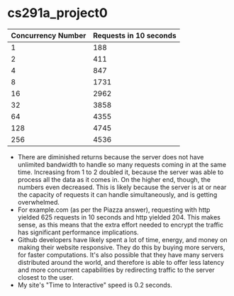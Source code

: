 # cs291a_project0

| Concurrency Number      | Requests in 10 seconds |
| ----------- | ----------- |
| 1      | 188       |
| 2   | 411        |
| 4      | 847       |
| 8      | 1731       |
| 16      | 2962       |
| 32      | 3858       |
| 64      | 4355       |
| 128      | 4745       |
| 256      | 4536       |

- There are diminished returns because the server does not have unlimited bandwidth to handle so many requests coming in at the same time. Increasing from 1 to 2 doubled it, because the server was able to process all the data as it comes in. On the higher end, though, the numbers even decreased. This is likely because the server is at or near the capacity of requests it can handle simultaneously, and is getting overwhelmed. 
- For example.com (as per the Piazza answer), requesting with http yielded 625 requests in 10 seconds and http yielded 204. This makes sense, as this means that the extra effort needed to encrypt the traffic has significant performance implications.
- Github developers have likely spent a lot of time, energy, and money on making their website responsive. They do this by buying more servers, for faster computations. It's also possible that they have many servers distributed around the world, and therefore is able to offer less latency and more concurrent capabilities by redirecting traffic to the server closest to the user.
- My site's "Time to Interactive" speed is 0.2 seconds.
